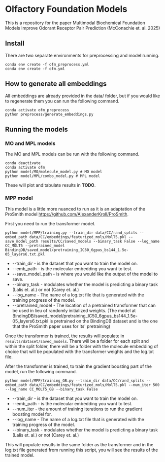 # Olfactory Foundation Models
This is a repository for the paper Multimodal Biochemical Foundation Models Improve Odorant Receptor Pair Prediction (McConachie et. al. 2025)

## Install
There are two separate environments for preprocessing and model running.

```
conda env create -f ofm_preprocess.yml
conda env create -f ofm.yml
```

## How to generate all embeddings
All embeddings are already provided in the data/ folder, but if you would like to regenerate them you can run the following command.

```
conda activate ofm_preprocess
python preprocess/generate_embeddings.py
```

## Running the models

### MO and MPL models
The MO and MPL models can be run with the following command.

```
conda deactivate
conda activate ofm
python model/MO/molecule_model.py # MO model
python model/MPL/combo_model.py # MPL model
```

These will plot and tabulate results in **TODO**.

### MPP model
This model is a little more nuanced to run as it is an adaptation of the ProSmith model https://github.com/AlexanderKroll/ProSmith.

First you need to run the transformer model.
```
python model/MPP/training.py --train_dir data/CC/rand_splits --embed_path data/CC/embeddings/featurized_mols/MolT5.pkl --save_model_path results/CC/saved_models --binary_task False --log_name CC_MOLT5 --pretrained_model BindingDB/saved_model/pretraining_IC50_6gpus_bs144_1.5e-05_layers6.txt.pkl
```
- --train_dir - is the dataset that you want to train the model on.
- --emb_path - is the molecular embedding you want to test.
- --save_model_path - is where you would like the output of the model to save.
- --binary_task - modulates whether the model is predicting a binary task (Lalis et. al.) or not (Carey et. al.)
- --log_name - The name of a log.txt file that is generated with the training progress of the model.
- --pretrained_model - The location of a pretrained transformer that can be used in lieu of randomly initialized weights. (The model at BindingDB/saved_model/pretraining_IC50_6gpus_bs144_1.5e-05_layers6.txt.pkl is pretrained on the BindingDB dataset and is the one that the ProSmith paper uses for its' pretraining)

Once the transformer is trained, the results will populate in `results/dataset/saved_models`. There will be a folder for each split and within the split folder, there will be a folder with the molecule embedding of choice that will be populated with the transformer weights and the log.txt file.

After the transformer is trained, to train the gradient boosting part of the model, run the following command.
```
python model/MPP/training_GB.py --train_dir data/CC/rand_splits --embed_path data/CC/embeddings/featurized_mols/MolT5.pkl --num_iter 500 --log_name CC_MOLT5_GB --binary_task False
```
- --train_dir - is the dataset that you want to train the model on.
- --emb_path - is the molecular embedding you want to test.
- --num_iter - the amount of training iterations to run the gradient boosting model for.
- --log_name - The name of a log.txt file that is generated with the training progress of the model.
- --binary_task - modulates whether the model is predicting a binary task (Lalis et. al.) or not (Carey et. al.)

This will populate results in the same folder as the transformer and in the log.txt file generated from running this script, you will see the results of the trained model.
